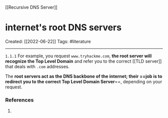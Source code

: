 [[Recursive DNS Server]]

# internet's root DNS servers
Created:  [[2022-06-22]]
Tags: #literature  

---
`1.1.1`  For example, you request `www.tryhackme.com`, **the root server will recognize the Top Level Domain** and refer you to the correct [[TLD server]] that deals with `.com` addresses.


The **root servers act as the DNS backbone of the internet; their ==job is to redirect you to the correct Top Level Domain Server**==, depending on your request. 





















### References
1. 